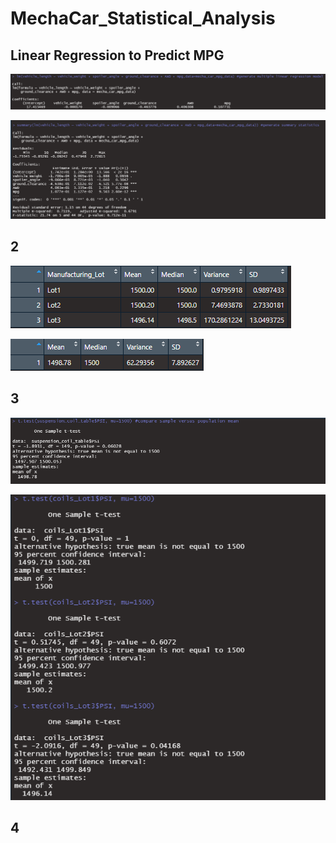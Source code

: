 # MechaCar_Statistical_Analysis

## Linear Regression to Predict MPG

![Images/LRMcoefficients_Del#1](Images/LRMcoefficients_Del%231.png)

![](Images/SummaryStats_Del%231.png)

## 2

![](Images/LotSummary_Del%232.png)

![](Images/totalSummary_Del%232.png)

## 3

![](Images/SampleVSpop_Del%233.png)

![](Images/LotsVSpop_Del%233.png)

## 4
